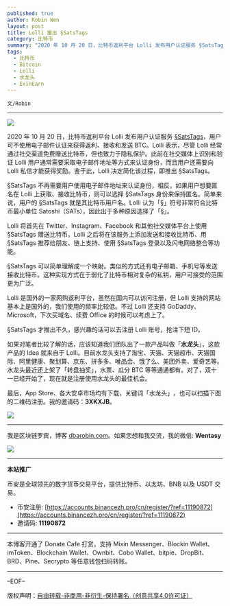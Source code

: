 ```yaml
---
published: true
author: Robin Wen
layout: post
title: Lolli 推出 §SatsTags
category: 比特币
summary: "2020 年 10 月 20 日，比特币返利平台 Lolli 发布用户认证服务 §SatsTags，用户可不使用电子邮件认证来获得返利、接收和发送 BTC。Lolli 表示，尽管 Lolli 经常通过社交渠道免费赠送比特币，但也致力于隐私保护。此前在社交媒体上识别和验证 Lolli 用户通常需要采取电子邮件地址等方式来认证身份，而且用户还需要向 Lolli 私信才能获得奖励。鉴于此，Lolli 决定简化该过程，即推出 §SatsTags。§SatsTags 才推出不久，感兴趣的话可以去注册 Lolli 账号，抢注下短 ID。对了，双十一已经开始了，现在就是注册使用水龙头的最佳机会。"
tags:
  - 比特币
  - Bitcoin
  - Lolli
  - 水龙头
  - ExinEarn
---
```


`文/Robin`

***

![](https://cdn.dbarobin.com/v2lrvn1.png)

2020 年 10 月 20 日，比特币返利平台 Lolli 发布用户认证服务 [§SatsTags](https://blog.lolli.com/introducing-lolli-satstags/)，用户可不使用电子邮件认证来获得返利、接收和发送 BTC。Lolli 表示，尽管 Lolli 经常通过社交渠道免费赠送比特币，但也致力于隐私保护。此前在社交媒体上识别和验证 Lolli 用户通常需要采取电子邮件地址等方式来认证身份，而且用户还需要向 Lolli 私信才能获得奖励。鉴于此，Lolli 决定简化该过程，即推出 §SatsTags。

§SatsTags 不再需要用户使用电子邮件地址来认证身份，相反，如果用户想要匿名在 Lolli 上获取、接收比特币，则可以选择 §SatsTags 身份来保持匿名。简单来说，用户的 §SatsTags 就是其比特币用户名。Lolli 认为「§」符号非常符合比特币最小单位 Satoshi（SATs），因此出于多种原因选择了「§」。

Lolli 将首先在 Twitter、Instagram、Facebook 和其他社交媒体平台上使用 §SatsTags 赠送比特币。Lolli 之后将在该服务上添加发送和接收比特币、用 §SatsTags 推荐给朋友、链上支持、使用 §SatsTags 登录以及闪电网络整合等功能。

§SatsTags 可以简单理解成一个映射。类似的方式还有电子邮箱、手机号等发送接收比特币。这种实现方式在于弱化了比特币相对复杂的私钥，用户可接受的范围更为广泛。

Lolli 是国外的一家网购返利平台，虽然在国内可以访问注册，但 Lolli 支持的网站基本上是国外的，我们使用的频率比较低。不过 Lolli 还支持 GoDaddy、Microsoft，下次买域名、续费 Office 的时候可以考虑上了。

§SatsTags 才推出不久，感兴趣的话可以去注册 Lolli 账号，抢注下短 ID。

如果对笔者比较了解的话，应该知道我们团队出了一款产品叫做「**水龙头**」，这款产品的 Idea 就来自于 Lolli。目前水龙头支持了淘宝、天猫、天猫超市、天猫国际、阿里健康、聚划算、京东、拼多多、唯品会、饿了么、美团外卖、爱奇艺等。水龙头最近还上架了「转盘抽奖」，水票、瓜分 BTC 等等通通都有。对了，双十一已经开始了，现在就是注册使用水龙头的最佳机会。

最后，App Store、各大安卓市场均有下载，关键词「水龙头」​，也可以扫描​下图的二维码注册。​我的邀请码：**3XKXJB**。​

![](https://cdn.dbarobin.com/kwdjijt.png)

***

我是区块链罗宾，博客 [dbarobin.com](https://dbarobin.com/)。如果您想和我交流，我的微信: **Wentasy**

![](https://cdn.dbarobin.com/v4yywe2.png)

***

**本站推广**

币安是全球领先的数字货币交易平台，提供比特币、以太坊、BNB 以及 USDT 交易。

* 币安注册: [https://accounts.binancezh.pro/cn/register/?ref=11190872](https://accounts.binancezh.pro/cn/register/?ref=11190872)
* 邀请码: **11190872**

***

本博客开通了 Donate Cafe 打赏，支持 Mixin Messenger、Blockin Wallet、imToken、Blockchain Wallet、Ownbit、Cobo Wallet、bitpie、DropBit、BRD、Pine、Secrypto 等任意钱包扫码转账。

<center>
    <div class="--donate-button"
         data-button-id="f8b9df0d-af9a-460d-8258-d3f435445075"
    ></div>
</center>

***

–EOF–

版权声明：[自由转载-非商用-非衍生-保持署名（创意共享4.0许可证）](http://creativecommons.org/licenses/by-nc-nd/4.0/deed.zh)